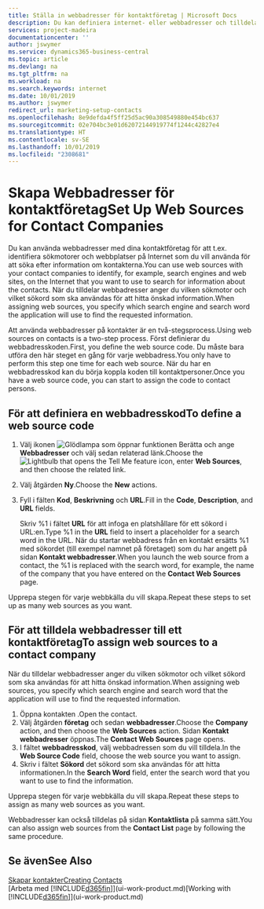 ```yaml
---
title: Ställa in webbadresser för kontaktföretag | Microsoft Docs
description: Du kan definiera internet- eller webbadresser och tilldela dem till ett företag för att identifiera hur du vill söka efter information om kontakterna.
services: project-madeira
documentationcenter: ''
author: jswymer
ms.service: dynamics365-business-central
ms.topic: article
ms.devlang: na
ms.tgt_pltfrm: na
ms.workload: na
ms.search.keywords: internet
ms.date: 10/01/2019
ms.author: jswymer
redirect_url: marketing-setup-contacts
ms.openlocfilehash: 8e9defda4f5ff25d5ac90a308549880e454bc637
ms.sourcegitcommit: 02e704bc3e01d62072144919774f1244c42827e4
ms.translationtype: HT
ms.contentlocale: sv-SE
ms.lasthandoff: 10/01/2019
ms.locfileid: "2308681"
---
```

# <a name="set-up-web-sources-for-contact-companies"></a><span data-ttu-id="8d6bb-103">Skapa Webbadresser för kontaktföretag</span><span class="sxs-lookup"><span data-stu-id="8d6bb-103">Set Up Web Sources for Contact Companies</span></span>
<span data-ttu-id="8d6bb-104">Du kan använda webbadresser med dina kontaktföretag för att t.ex. identifiera sökmotorer och webbplatser på Internet som du vill använda för att söka efter information om kontakterna.</span><span class="sxs-lookup"><span data-stu-id="8d6bb-104">You can use web sources with your contact companies to identify, for example, search engines and web sites, on the Internet that you want to use to search for information about the contacts.</span></span> <span data-ttu-id="8d6bb-105">När du tilldelar webbadresser anger du vilken sökmotor och vilket sökord som ska användas för att hitta önskad information.</span><span class="sxs-lookup"><span data-stu-id="8d6bb-105">When assigning web sources, you specify which search engine and search word the application will use to find the requested information.</span></span>

<span data-ttu-id="8d6bb-106">Att använda webbadresser på kontakter är en två-stegsprocess.</span><span class="sxs-lookup"><span data-stu-id="8d6bb-106">Using web sources on contacts is a two-step process.</span></span> <span data-ttu-id="8d6bb-107">Först definierar du webbadresskoden.</span><span class="sxs-lookup"><span data-stu-id="8d6bb-107">First, you define the web source code.</span></span> <span data-ttu-id="8d6bb-108">Du måste bara utföra den här steget en gång för varje webbadress.</span><span class="sxs-lookup"><span data-stu-id="8d6bb-108">You only have to perform this step one time for each web source.</span></span> <span data-ttu-id="8d6bb-109">När du har en webbadresskod kan du börja koppla koden till kontaktpersoner.</span><span class="sxs-lookup"><span data-stu-id="8d6bb-109">Once you have a web source code, you can start to assign the code to contact persons.</span></span>

## <a name="to-define-a-web-source-code"></a><span data-ttu-id="8d6bb-110">För att definiera en webbadresskod</span><span class="sxs-lookup"><span data-stu-id="8d6bb-110">To define a web source code</span></span>
1. <span data-ttu-id="8d6bb-111">Välj ikonen ![Glödlampa som öppnar funktionen Berätta](media/ui-search/search_small.png "Berätta vad du vill göra") och ange **Webbadresser** och välj sedan relaterad länk.</span><span class="sxs-lookup"><span data-stu-id="8d6bb-111">Choose the ![Lightbulb that opens the Tell Me feature](media/ui-search/search_small.png "Tell me what you want to do") icon, enter **Web Sources**, and then choose the related link.</span></span>
2. <span data-ttu-id="8d6bb-112">Välj åtgärden **Ny**.</span><span class="sxs-lookup"><span data-stu-id="8d6bb-112">Choose the **New** actions.</span></span>
3. <span data-ttu-id="8d6bb-113">Fyll i fälten **Kod**, **Beskrivning** och **URL**.</span><span class="sxs-lookup"><span data-stu-id="8d6bb-113">Fill in the **Code**, **Description**, and **URL** fields.</span></span>

    <span data-ttu-id="8d6bb-114">Skriv %1 i fältet **URL** för att infoga en platshållare för ett sökord i URL:en.</span><span class="sxs-lookup"><span data-stu-id="8d6bb-114">Type %1 in the **URL** field to insert a placeholder for a search word in the URL.</span></span> <span data-ttu-id="8d6bb-115">När du startar webbadress från en kontakt ersätts %1 med sökordet (till exempel namnet på företaget) som du har angett på sidan **Kontakt webbadresser**.</span><span class="sxs-lookup"><span data-stu-id="8d6bb-115">When you launch the web source from a contact, the %1 is replaced with the search word, for example, the name of the company that you have entered on the **Contact Web Sources** page.</span></span>

<span data-ttu-id="8d6bb-116">Upprepa stegen för varje webbkälla du vill skapa.</span><span class="sxs-lookup"><span data-stu-id="8d6bb-116">Repeat these steps to set up as many web sources as you want.</span></span>

## <a name="to-assign-web-sources-to-a-contact-company"></a><span data-ttu-id="8d6bb-117">För att tilldela webbadresser till ett kontaktföretag</span><span class="sxs-lookup"><span data-stu-id="8d6bb-117">To assign web sources to a contact company</span></span>
<span data-ttu-id="8d6bb-118">När du tilldelar webbadresser anger du vilken sökmotor och vilket sökord som ska användas för att hitta önskad information.</span><span class="sxs-lookup"><span data-stu-id="8d6bb-118">When assigning web sources, you specify which search engine and search word that the application will use to find the requested information.</span></span>

1. <span data-ttu-id="8d6bb-119">Öppna kontakten .</span><span class="sxs-lookup"><span data-stu-id="8d6bb-119">Open the contact.</span></span>
2. <span data-ttu-id="8d6bb-120">Välj åtgärden **företag** och sedan **webbadresser**.</span><span class="sxs-lookup"><span data-stu-id="8d6bb-120">Choose the **Company** action, and then choose the **Web Sources** action.</span></span> <span data-ttu-id="8d6bb-121">Sidan **Kontakt webbadresser** öppnas.</span><span class="sxs-lookup"><span data-stu-id="8d6bb-121">The **Contact Web Sources** page opens.</span></span>
3. <span data-ttu-id="8d6bb-122">I fältet **webbadresskod**, välj webbadressen som du vill tilldela.</span><span class="sxs-lookup"><span data-stu-id="8d6bb-122">In the **Web Source Code** field, choose the web source you want to assign.</span></span>
4. <span data-ttu-id="8d6bb-123">Skriv i fältet **Sökord** det sökord som ska användas för att hitta informationen.</span><span class="sxs-lookup"><span data-stu-id="8d6bb-123">In the **Search Word** field, enter the search word that you want to use to find the information.</span></span>

<span data-ttu-id="8d6bb-124">Upprepa stegen för varje webbkälla du vill skapa.</span><span class="sxs-lookup"><span data-stu-id="8d6bb-124">Repeat these steps to assign as many web sources as you want.</span></span>

<span data-ttu-id="8d6bb-125">Webbadresser kan också tilldelas på sidan **Kontaktlista** på samma sätt.</span><span class="sxs-lookup"><span data-stu-id="8d6bb-125">You can also assign web sources from the **Contact List** page by following the same procedure.</span></span>

## <a name="see-also"></a><span data-ttu-id="8d6bb-126">Se även</span><span class="sxs-lookup"><span data-stu-id="8d6bb-126">See Also</span></span>
[<span data-ttu-id="8d6bb-127">Skapar kontakter</span><span class="sxs-lookup"><span data-stu-id="8d6bb-127">Creating Contacts</span></span>](marketing-create-contact-companies.md)  
<span data-ttu-id="8d6bb-128">[Arbeta med [!INCLUDE[d365fin](includes/d365fin_md.md)]](ui-work-product.md)</span><span class="sxs-lookup"><span data-stu-id="8d6bb-128">[Working with [!INCLUDE[d365fin](includes/d365fin_md.md)]](ui-work-product.md)</span></span>
